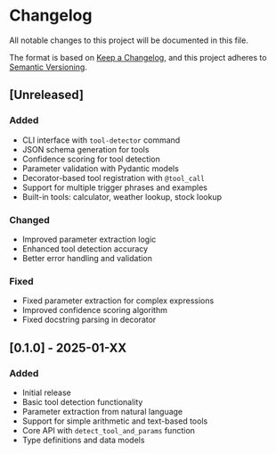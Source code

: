 # Changelog

All notable changes to this project will be documented in this file.

The format is based on [Keep a Changelog](https://keepachangelog.com/en/1.0.0/),
and this project adheres to [Semantic Versioning](https://semver.org/spec/v2.0.0.html).

## [Unreleased]

### Added
- CLI interface with `tool-detector` command
- JSON schema generation for tools
- Confidence scoring for tool detection
- Parameter validation with Pydantic models
- Decorator-based tool registration with `@tool_call`
- Support for multiple trigger phrases and examples
- Built-in tools: calculator, weather lookup, stock lookup

### Changed
- Improved parameter extraction logic
- Enhanced tool detection accuracy
- Better error handling and validation

### Fixed
- Fixed parameter extraction for complex expressions
- Improved confidence scoring algorithm
- Fixed docstring parsing in decorator

## [0.1.0] - 2025-01-XX

### Added
- Initial release
- Basic tool detection functionality
- Parameter extraction from natural language
- Support for simple arithmetic and text-based tools
- Core API with `detect_tool_and_params` function
- Type definitions and data models 